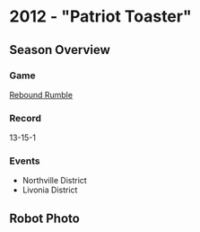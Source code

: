 # 2012 - "Patriot Toaster"

## Season Overview

### Game

[Rebound Rumble](https://www.youtube.com/watch?v=gYWscqruBRA)

### Record

13-15-1

### Events

- Northville District
- Livonia District

## Robot Photo
